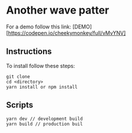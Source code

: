 # Another wave patter

For a demo follow this link: [DEMO][https://codepen.io/cheekymonkey/full/vMvYNV]

## Instructions

To install follow these steps:

```
git clone
cd <directory>
yarn install or npm install
```

## Scripts

```
yarn dev // development build
yarn build // production buil
```
